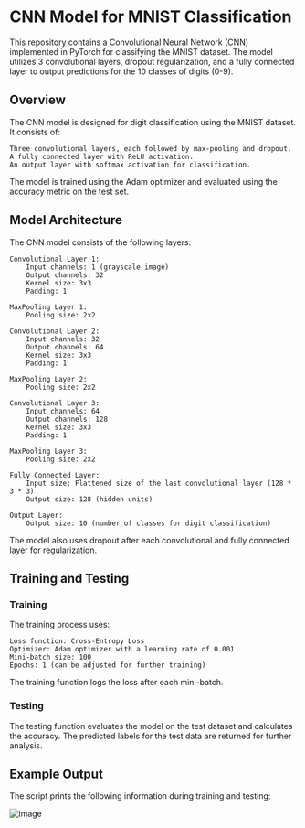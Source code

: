 # CNN Model for MNIST Classification

This repository contains a Convolutional Neural Network (CNN) implemented in PyTorch for classifying the MNIST dataset. The model utilizes 3 convolutional layers, dropout regularization, and a fully connected layer to output predictions for the 10 classes of digits (0-9).

## Overview

The CNN model is designed for digit classification using the MNIST dataset. It consists of:

    Three convolutional layers, each followed by max-pooling and dropout.
    A fully connected layer with ReLU activation.
    An output layer with softmax activation for classification.

The model is trained using the Adam optimizer and evaluated using the accuracy metric on the test set.

## Model Architecture

The CNN model consists of the following layers:

    Convolutional Layer 1:
        Input channels: 1 (grayscale image)
        Output channels: 32
        Kernel size: 3x3
        Padding: 1

    MaxPooling Layer 1:
        Pooling size: 2x2

    Convolutional Layer 2:
        Input channels: 32
        Output channels: 64
        Kernel size: 3x3
        Padding: 1

    MaxPooling Layer 2:
        Pooling size: 2x2

    Convolutional Layer 3:
        Input channels: 64
        Output channels: 128
        Kernel size: 3x3
        Padding: 1

    MaxPooling Layer 3:
        Pooling size: 2x2

    Fully Connected Layer:
        Input size: Flattened size of the last convolutional layer (128 * 3 * 3)
        Output size: 128 (hidden units)

    Output Layer:
        Output size: 10 (number of classes for digit classification)

The model also uses dropout after each convolutional and fully connected layer for regularization.

## Training and Testing

### Training

The training process uses:

    Loss function: Cross-Entropy Loss
    Optimizer: Adam optimizer with a learning rate of 0.001
    Mini-batch size: 100
    Epochs: 1 (can be adjusted for further training)

The training function logs the loss after each mini-batch.

### Testing

The testing function evaluates the model on the test dataset and calculates the accuracy. The predicted labels for the test data are returned for further analysis.

## Example Output

The script prints the following information during training and testing:

![image](https://github.com/user-attachments/assets/0c9fcf69-5ea1-42ff-8b0a-3c0777b72545)

